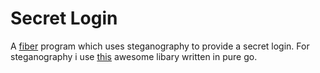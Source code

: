 # Secret Login

A [fiber](https://github.com/gofiber/fiber) program which uses steganography to provide a secret login. For steganography i use [this](https://github.com/auyer/steganography) awesome libary written in pure go.  

